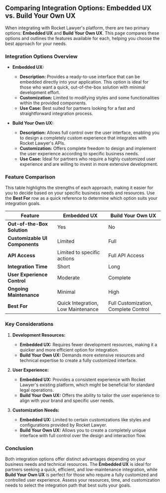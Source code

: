 ## Comparing Integration Options: Embedded UX vs. Build Your Own UX

When integrating with Rocket Lawyer's platform, there are two primary options: **Embedded UX** and **Build Your Own UX**. This page compares these options and outlines the features available for each, helping you choose the best approach for your needs.

### **Integration Options Overview**

- **Embedded UX:**
  - **Description:** Provides a ready-to-use interface that can be embedded directly into your application. This option is ideal for those who want a quick, out-of-the-box solution with minimal development effort.
  - **Customization:** Limited to modifying styles and some functionalities within the provided components.
  - **Use Case:** Best suited for partners looking for a fast and straightforward integration process.

- **Build Your Own UX:**
  - **Description:** Allows full control over the user interface, enabling you to design a completely custom experience that integrates with Rocket Lawyer's APIs.
  - **Customization:** Offers complete freedom to design and implement the user experience according to specific business needs.
  - **Use Case:** Ideal for partners who require a highly customized user experience and are willing to invest in more extensive development.

### **Feature Comparison**

This table highlights the strengths of each approach, making it easier for you to decide based on your specific business needs and resources. Use the **Best For** row as a quick reference to determine which option suits your integration goals.

| **Feature**                             | **Embedded UX** | **Build Your Own UX** |
|-----------------------------------------|-----------------|-----------------------|
| **Out-of-the-Box Solution**             | Yes             | No                    |
| **Customizable UI Components**          | Limited         | Full                  |
| **API Access**                          | Limited to specific actions | Full API Access    |
| **Integration Time**                    | Short           | Long                  |
| **User Experience Control**             | Moderate        | Complete              |
| **Ongoing Maintenance**                 | Minimal         | High                  |
| **Best For**                            | Quick Integration, Low Maintenance | Full Customization, Complete Control |

### **Key Considerations**

1. **Development Resources:**
   - **Embedded UX:** Requires fewer development resources, making it a quicker and more efficient option for integration.
   - **Build Your Own UX:** Demands more extensive resources and technical expertise to create a fully customized interface.

2. **User Experience:**
   - **Embedded UX:** Provides a consistent experience with Rocket Lawyer's existing platform, which might be beneficial for standard legal operations.
   - **Build Your Own UX:** Offers the ability to tailor the user experience to align with your brand and specific user needs.

3. **Customization Needs:**
   - **Embedded UX:** Limited to certain customizations like styles and configurations provided by Rocket Lawyer.
   - **Build Your Own UX:** Allows you to create a completely unique interface with full control over the design and interaction flow.

### Conclusion

Both integration options offer distinct advantages depending on your business needs and technical resources. The **Embedded UX** is ideal for partners seeking a quick, efficient, and low-maintenance integration, while **Build Your Own UX** is perfect for those who require a fully customized and controlled user experience. Assess your resources, time, and customization needs to select the integration path that best suits your goals.

